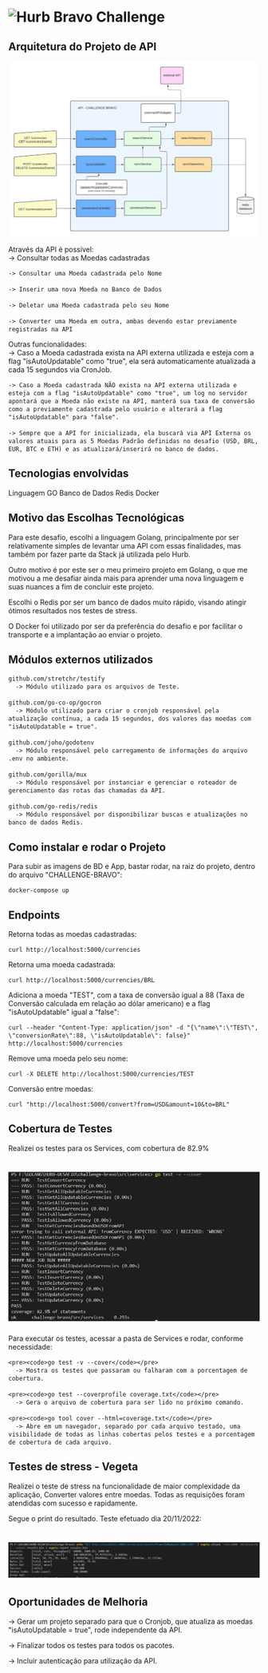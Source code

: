 # <img src="https://avatars1.githubusercontent.com/u/7063040?v=4&s=200.jpg" alt="Hurb" width="24" /> Bravo Challenge

## Arquitetura do Projeto de API
  <img src="HURB - DESAFIO BRAVO.png" alt="architecture_desafio-bravo"/> 

  Através da API é possível:<br>
    -> Consultar todas as Moedas cadastradas

    -> Consultar uma Moeda cadastrada pelo Nome

    -> Inserir uma nova Moeda no Banco de Dados

    -> Deletar uma Moeda cadastrada pelo seu Nome

    -> Converter uma Moeda em outra, ambas devendo estar previamente registradas na API

  Outras funcionalidades:<br>
    -> Caso a Moeda cadastrada exista na API externa utilizada e esteja com a flag "isAutoUpdatable" como "true", ela será automaticamente atualizada a cada 15 segundos via CronJob.

    -> Caso a Moeda cadastrada NÃO exista na API externa utilizada e esteja com a flag "isAutoUpdatable" como "true", um log no servidor apontará que a Moeda não existe na API, manterá sua taxa de conversão como a previamente cadastrada pelo usuário e alterará a flag "isAutoUpdatable" para "false".
    
    -> Sempre que a API for inicializada, ela buscará via API Externa os valores atuais para as 5 Moedas Padrão definidas no desafio (USD, BRL, EUR, BTC e ETH) e as atualizará/inserirá no banco de dados.

## Tecnologias envolvidas
  Linguagem GO
  Banco de Dados Redis
  Docker

## Motivo das Escolhas Tecnológicas
  Para este desafio, escolhi a linguagem Golang, principalmente por ser relativamente simples de levantar uma API com essas finalidades, mas também por fazer parte da Stack já utilizada pelo Hurb.

  Outro motivo é por este ser o meu primeiro projeto em Golang, o que me motivou a me desafiar ainda mais para aprender uma nova linguagem e suas nuances a fim de concluir este projeto.

  Escolhi o Redis por ser um banco de dados muito rápido, visando atingir ótimos resultados nos testes de stress.

  O Docker foi utilizado por ser da preferência do desafio e por facilitar o transporte e a implantação ao enviar o projeto.

## Módulos externos utilizados
    github.com/stretchr/testify
      -> Módulo utilizado para os arquivos de Teste.

    github.com/go-co-op/gocron
      -> Módulo utilizado para criar o cronjob responsável pela atualização contínua, a cada 15 segundos, dos valores das moedas com "isAutoUpdatable = true".

    github.com/joho/godotenv
      -> Módulo responsável pelo carregamento de informações do arquivo .env no ambiente.

    github.com/gorilla/mux
      -> Módulo responsável por instanciar e gerenciar o roteador de gerenciamento das rotas das chamadas da API.

    github.com/go-redis/redis
      -> Módulo responsável por disponibilizar buscas e atualizações no banco de dados Redis.

## Como instalar e rodar o Projeto
  Para subir as imagens de BD e App, bastar rodar, na raiz do projeto, dentro do arquivo "CHALLENGE-BRAVO":
   
  <pre><code>docker-compose up</code></pre>

## Endpoints

Retorna todas as moedas cadastradas:
  <pre><code>curl http://localhost:5000/currencies</code></pre>

Retorna uma moeda cadastrada:
  <pre><code>curl http://localhost:5000/currencies/BRL</code></pre>

Adiciona a moeda "TEST", com a taxa de conversão igual a 88 (Taxa de Conversão calculada em relação ao dólar americano) e a flag "isAutoUpdatable" igual a "false":
  <pre><code>curl --header "Content-Type: application/json" -d "{\"name\":\"TEST\", \"conversionRate\":88, \"isAutoUpdatable\": false}" http://localhost:5000/currencies</code></pre>

Remove uma moeda pelo seu nome:
  <pre><code>curl -X DELETE http://localhost:5000/currencies/TEST</code></pre>

Conversão entre moedas:
  <pre><code>curl "http://localhost:5000/convert?from=USD&amount=10&to=BRL"</code></pre>
    

## Cobertura de Testes
  Realizei os testes para os Services, com cobertura de 82.9%
  # <img src="test_coverage.png" alt="Test Coverage"/> 

  Para executar os testes, acessar a pasta de Services e rodar, conforme necessidade:
    
    <pre><code>go test -v --cover</code></pre>
      -> Mostra os testes que passaram ou falharam com a porcentagem de cobertura.
  
    <pre><code>go test --coverprofile coverage.txt</code></pre>
      -> Gera o arquivo de cobertura para ser lido no próximo comando.

    <pre><code>go tool cover --html=coverage.txt</code></pre>
      -> Abre em um navegador, separado por cada arquivo testado, uma visibilidade de todas as linhas cobertas pelos testes e a porcentagem de cobertura de cada arquivo.


## Testes de stress - Vegeta
  Realizei o teste de stress na funcionalidade de maior complexidade da aplicação, Converter valores entre moedas. Todas as requisições foram atendidas com sucesso e rapidamente.

  Segue o print do resultado. Teste efetuado dia 20/11/2022:
  # <img src="vegeta_stress_test_results.png" alt="vegeta_stress_test"/> 

## Oportunidades de Melhoria
  -> Gerar um projeto separado para que o Cronjob, que atualiza as moedas "isAutoUpdatable = true", rode independente da API.

  -> Finalizar todos os testes para todos os pacotes.

  -> Incluir autenticação para utilização da API.